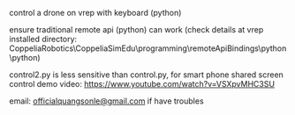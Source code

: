 control a drone on vrep with keyboard (python)

ensure traditional remote api (python) can work (check details at vrep installed directory: CoppeliaRobotics\CoppeliaSimEdu\programming\remoteApiBindings\python\python)

control2.py is less sensitive than control.py, for smart phone shared screen control
demo video: https://www.youtube.com/watch?v=VSXpvMHC3SU

email: officialquangsonle@gmail.com if have troubles

